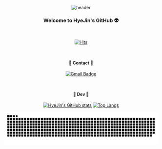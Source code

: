 <div align="center">

<!-- header -->
![header](https://capsule-render.vercel.app/api?type=venom&color=gradient&height=150&section=header&text=🛸&fontSize=100&animation=scaleIn)

### Welcome to HyeJin's GitHub 👽

<br/>

<!-- hits badge -->

[![Hits](https://hits.seeyoufarm.com/api/count/incr/badge.svg?url=https%3A%2F%2Fgithub.com%2Fgggwww06&count_bg=%23669BBC&title_bg=%23C1121F&icon=github.svg&icon_color=%23FDF0D5&title=hits&edge_flat=false)](https://hits.seeyoufarm.com)

<br/>

#### 🌟 Contact 🌟

<!-- gmail badge -->
[![Gmail Badge](https://img.shields.io/badge/-dbsgpwls0316@gmail.com-EA4335?logo=gmail&logoColor=white)](mailto:dbsgpwls0316@gmail.com)

<br/>

#### 🌟 Dev 🌟

<!-- stats, languages -->
[![HyeJin's GitHub stats](https://github-readme-stats.vercel.app/api?username=gggwww06&custom_title=HyeJin's%20GitHub%20&show_icons=true&bg_color=100,669BBC,C1121F&title_color=003049&text_color=FDF0D5&icon_color=C1121F)](https://github.com/anuraghazra/github-readme-stats) [![Top Langs](https://github-readme-stats.vercel.app/api/top-langs/?username=gggwww06&layout=compact&custom_title=Languages&show_icons=true&bg_color=60,669BBC,C1121F&title_color=003049&text_color=FDF0D5)](https://github.com/anuraghazra/github-readme-stats)

<!-- snake grass -->
<img src="https://github.com/gggwww06/gggwww06/blob/output/github-contribution-grid-snake.svg"/>

</div>

<!--
**gggwww06/gggwww06** is a ✨ _special_ ✨ repository because its `README.md` (this file) appears on your GitHub profile.

Here are some ideas to get you started:

- 🔭 I’m currently working on ...
- 🌱 I’m currently learning ...
- 👯 I’m looking to collaborate on ...
- 🤔 I’m looking for help with ...
- 💬 Ask me about ...
- 📫 How to reach me: ...
- 😄 Pronouns: ...
- ⚡ Fun fact: ...
-->
